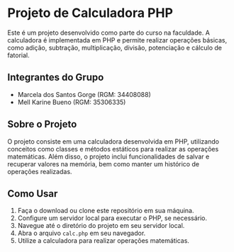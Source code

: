 # Projeto de Calculadora PHP

Este é um projeto desenvolvido como parte do curso na faculdade. A calculadora é implementada em PHP e permite realizar operações básicas, como adição, subtração, multiplicação, divisão, potenciação e cálculo de fatorial.

## Integrantes do Grupo

- Marcela dos Santos Gorge (RGM: 34408088)
- Mell Karine Bueno (RGM: 35306335)

## Sobre o Projeto

O projeto consiste em uma calculadora desenvolvida em PHP, utilizando conceitos como classes e métodos estáticos para realizar as operações matemáticas. Além disso, o projeto inclui funcionalidades de salvar e recuperar valores na memória, bem como manter um histórico de operações realizadas.

## Como Usar

1. Faça o download ou clone este repositório em sua máquina.
2. Configure um servidor local para executar o PHP, se necessário.
3. Navegue até o diretório do projeto em seu servidor local.
4. Abra o arquivo `calc.php` em seu navegador.
5. Utilize a calculadora para realizar operações matemáticas.


